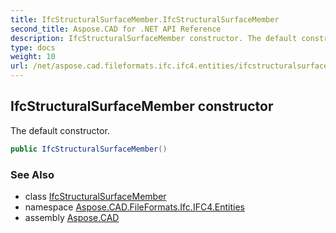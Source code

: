 ```yaml
---
title: IfcStructuralSurfaceMember.IfcStructuralSurfaceMember
second_title: Aspose.CAD for .NET API Reference
description: IfcStructuralSurfaceMember constructor. The default constructor
type: docs
weight: 10
url: /net/aspose.cad.fileformats.ifc.ifc4.entities/ifcstructuralsurfacemember/ifcstructuralsurfacemember/
---
```

## IfcStructuralSurfaceMember constructor

The default constructor.

```csharp
public IfcStructuralSurfaceMember()
```

### See Also

* class [IfcStructuralSurfaceMember](../)
* namespace [Aspose.CAD.FileFormats.Ifc.IFC4.Entities](../../ifcstructuralsurfacemember/)
* assembly [Aspose.CAD](../../../)


